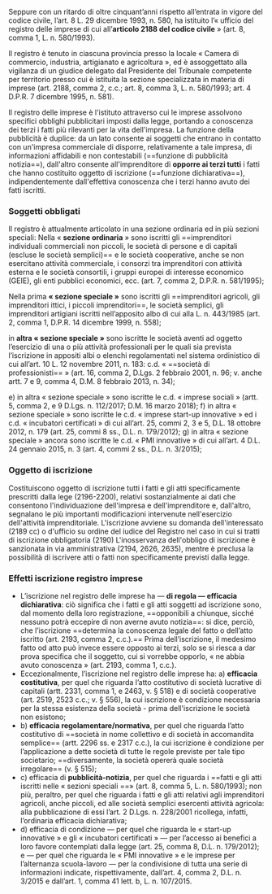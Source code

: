 Seppure con un ritardo di oltre cinquant’anni rispetto all’entrata in vigore del codice civile, l’art. 8 L. 29 dicembre 1993, n. 580, ha istituito l’« ufficio del registro delle imprese di cui all’**articolo 2188 del codice civile** » (art. 8, comma 1, L. n. 580/1993).

Il registro è tenuto in ciascuna provincia presso la locale « Camera di commercio, industria, artigianato e agricoltura », ed è assoggettato alla vigilanza di un giudice delegato dal Presidente del Tribunale competente per territorio presso cui è istituita la sezione specializzata in materia di imprese (art. 2188, comma 2, c.c.; art. 8, comma 3, L. n. 580/1993; art. 4 D.P.R. 7 dicembre 1995, n. 581).

Il registro delle imprese è l'istituto attraverso cui le imprese assolvono specifici obblighi pubblicitari imposti dalla legge, portando a conoscenza dei terzi i fatti più rilevanti per la vita dell'impresa.
La funzione della pubblicità è duplice: da un lato consente ai soggetti che entrano in contatto con un'impresa commerciale di disporre, relativamente a tale impresa, di informazioni affidabili e non contestabili (==funzione di pubblicità notizia==), dall'altro consente all'imprenditore di **opporre ai terzi tutti** i fatti che hanno costituito oggetto di iscrizione (==funzione dichiarativa==), indipendentemente dall'effettiva conoscenza che i terzi hanno avuto dei fatti iscritti.

### Soggetti obbligati
Il registro è attualmente articolato in una sezione ordinaria ed in più sezioni speciali:
Nella « **sezione ordinaria** » sono iscritti gli ==imprenditori individuali commerciali non piccoli, le società di persone e di capitali (escluse le società semplici)== e le società cooperative, anche se non esercitano attività commerciale, i consorzi tra imprenditori con attività esterna e le società consortili, i gruppi europei di interesse economico (GEIE), gli enti pubblici economici, ecc. (art. 7, comma 2, D.P.R. n. 581/1995);

Nella prima **« sezione speciale »** sono iscritti gli ==imprenditori agricoli, gli imprenditori ittici, i piccoli imprenditori==, le società semplici, gli imprenditori artigiani iscritti nell’apposito albo di cui alla L. n. 443/1985 (art. 2, comma 1, D.P.R. 14 dicembre 1999, n. 558); 

in **altra « sezione speciale »** sono iscritte le società aventi ad oggetto l’esercizio di una o più attività professionali per le quali sia  prevista l’iscrizione in appositi albi o elenchi regolamentati nel sistema ordinistico di cui all’art. 10 L. 12 novembre 2011, n. 183: c.d. « ==società di professionisti== » (art. 16, comma 2, D.Lgs. 2 febbraio 2001,
n. 96; v. anche artt. 7 e 9, comma 4, D.M. 8 febbraio 2013, n. 34);


e) in altra « sezione speciale » sono iscritte le c.d. « imprese sociali » (artt. 5, comma 2, e 9 D.Lgs. n. 112/2017; D.M. 16 marzo 2018); 
f) in altra « sezione speciale » sono iscritte le c.d. « imprese start-up innovative » ed i c.d. « incubatori certificati » di cui all’art. 25, commi 2, 3 e 5, D.L. 18 ottobre 2012, n. 179 (art. 25, commi 8 ss., D.L. n. 179/2012);
g) in altra « sezione speciale » ancora sono iscritte le c.d. « PMI innovative » di cui all’art. 4 D.L. 24 gennaio 2015, n. 3 (art. 4, commi 2 ss., D.L. n. 3/2015);


### Oggetto di iscrizione
Costituiscono oggetto di iscrizione tutti i fatti e gli atti specificamente prescritti dalla lege (2196-2200), relativi sostanzialmente ai dati che consentono l'individuazione dell'impresa e dell'imprenditore e, dall'altro, segnalano le più importanti modificazioni intervenute nell'esercizio dell'attività imprenditoriale. L'iscrizione avviene su domanda dell'interessato (2189 cc) o d'ufficio su ordine del iudice del Registro nel caso in cui si tratti di iscrizione obbligatoria (2190)
L'inosservanza dell'obbligo di iscrizione è sanzionata in via amministrativa (2194, 2626, 2635), mentre è preclusa la possibilità di iscrivere atti o fatti non specificamente previsti dalla legge.

### Effetti iscrizione registro imprese
- L’iscrizione nel registro delle imprese ha — **di regola — efficacia dichiarativa**: ciò significa che i fatti e gli atti soggetti ad iscrizione sono, dal momento della loro registrazione, ==opponibili a chiunque, sicché nessuno potrà eccepire di non averne avuto notizia==: si dice, perciò, che l’iscrizione ==determina la conoscenza legale del fatto o dell’atto iscritto (art. 2193, comma 2, c.c.).== Prima dell’iscrizione, il medesimo fatto od atto può invece essere opposto ai terzi, solo se si riesca a dar prova specifica che il soggetto, cui si vorrebbe opporlo, « ne abbia avuto conoscenza » (art. 2193, comma 1, c.c.). 
- Eccezionalmente, l’iscrizione nel registro delle imprese ha: a) **efficacia costitutiva**, per quel che riguarda l’atto costitutivo di società lucrative di capitali (artt. 2331, comma 1, e 2463, v. § 518) e di società cooperative (art. 2519, 2523 c.c.; v. § 556), la cui iscrizione è condizione necessaria per la stessa esistenza della società - prima dell'iscrizione le società non esistono; 
- b) **efficacia regolamentare/normativa**, per quel che riguarda l’atto costitutivo di ==società in nome collettivo e di società in accomandita semplice== (artt. 2296 ss. e 2317 c.c.), la cui iscrizione è condizione per l’applicazione a dette società di tutte le regole previste per tale tipo societario; ==diversamente, la società opererà quale società irregolare== (v. § 515);
- c) efficacia di **pubblicità-notizia**, per quel che riguarda i ==fatti e gli atti iscritti nelle « sezioni speciali ==» (art. 8, comma 5, L. n. 580/1993); non più, peraltro, per quel che riguarda i fatti e gli atti relativi agli imprenditori agricoli, anche piccoli, ed alle società semplici esercenti attività agricola: alla pubblicazione di essi l’art. 2 D.Lgs. n. 228/2001 ricollega, infatti, l’ordinaria efficacia dichiarativa;
- d) efficacia di condizione — per quel che riguarda le « start-up innovative » e gli « incubatori certificati » — per l’accesso ai benefici a loro favore contemplati dalla legge (art. 25, comma 8, D.L. n. 179/2012); e — per quel che riguarda le « PMI innovative » e le imprese per l’alternanza scuola-lavoro — per la condivisione di tutta una serie di informazioni indicate, rispettivamente, dall’art. 4, comma 2, D.L. n. 3/2015 e dall’art. 1, comma 41 lett. b, L. n. 107/2015.